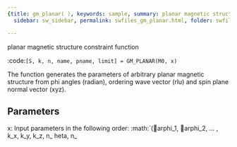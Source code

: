 ```yaml
---
{title: gm_planar( ), keywords: sample, summary: planar magnetic structure constraint function,
  sidebar: sw_sidebar, permalink: swfiles_gm_planar.html, folder: swfiles, mathjax: 'true'}

---
```

  planar magnetic structure constraint function 
 
  :code:`[S, k, n, name, pname, limit] = GM_PLANAR(M0, x)`
 
  The function generates the parameters of arbitrary planar magnetic
  structure from phi angles (radian), ordering wave vector (rlu) and spin
  plane normal vector (xyz).
 
  Parameters
  ----------
 
  x:
        Input parameters in the following order: 
        :math:`(arphi_1, arphi_2, ... , k_x, k_y, k_z, n_	heta, n_